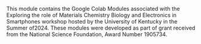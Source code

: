 This module contains the Google Colab Modules associated with the Exploring the role of Materials Chemistry Biology and Electronics in Smartphones workshop hosted by the University of Kentucky in the Summer of2024. These modules were developed as part of grant received from the National Science Foundation, Award Number 1905734.
